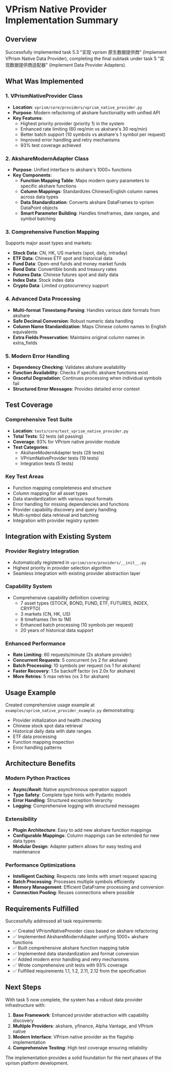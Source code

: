 # VPrism Native Provider Implementation Summary

## Overview

Successfully implemented task 5.3 "实现 vprism 原生数据提供商" (Implement VPrism Native Data Provider), completing the final subtask under task 5 "实现数据提供商适配器" (Implement Data Provider Adapters).

## What Was Implemented

### 1. VPrismNativeProvider Class
- **Location**: `vprism/core/providers/vprism_native_provider.py`
- **Purpose**: Modern refactoring of akshare functionality with unified API
- **Key Features**:
  - Highest priority provider (priority 1) in the system
  - Enhanced rate limiting (60 req/min vs akshare's 30 req/min)
  - Better batch support (10 symbols vs akshare's 1 symbol per request)
  - Improved error handling and retry mechanisms
  - 93% test coverage achieved

### 2. AkshareModernAdapter Class
- **Purpose**: Unified interface to akshare's 1000+ functions
- **Key Components**:
  - **Function Mapping Table**: Maps modern query parameters to specific akshare functions
  - **Column Mappings**: Standardizes Chinese/English column names across data types
  - **Data Standardization**: Converts akshare DataFrames to vprism DataPoint objects
  - **Smart Parameter Building**: Handles timeframes, date ranges, and symbol batching

### 3. Comprehensive Function Mapping
Supports major asset types and markets:
- **Stock Data**: CN, HK, US markets (spot, daily, intraday)
- **ETF Data**: Chinese ETF spot and historical data
- **Fund Data**: Open-end funds and money market funds
- **Bond Data**: Convertible bonds and treasury rates
- **Futures Data**: Chinese futures spot and daily data
- **Index Data**: Stock index data
- **Crypto Data**: Limited cryptocurrency support

### 4. Advanced Data Processing
- **Multi-format Timestamp Parsing**: Handles various date formats from akshare
- **Safe Decimal Conversion**: Robust numeric data handling
- **Column Name Standardization**: Maps Chinese column names to English equivalents
- **Extra Fields Preservation**: Maintains original column names in extra_fields

### 5. Modern Error Handling
- **Dependency Checking**: Validates akshare availability
- **Function Availability**: Checks if specific akshare functions exist
- **Graceful Degradation**: Continues processing when individual symbols fail
- **Structured Error Messages**: Provides detailed error context

## Test Coverage

### Comprehensive Test Suite
- **Location**: `tests/core/test_vprism_native_provider.py`
- **Total Tests**: 52 tests (all passing)
- **Coverage**: 93% for VPrism native provider module
- **Test Categories**:
  - AkshareModernAdapter tests (28 tests)
  - VPrismNativeProvider tests (19 tests)
  - Integration tests (5 tests)

### Key Test Areas
- Function mapping completeness and structure
- Column mapping for all asset types
- Data standardization with various input formats
- Error handling for missing dependencies and functions
- Provider capability discovery and query handling
- Multi-symbol data retrieval and batching
- Integration with provider registry system

## Integration with Existing System

### Provider Registry Integration
- Automatically registered in `vprism/core/providers/__init__.py`
- Highest priority in provider selection algorithm
- Seamless integration with existing provider abstraction layer

### Capability System
- Comprehensive capability definition covering:
  - 7 asset types (STOCK, BOND, FUND, ETF, FUTURES, INDEX, CRYPTO)
  - 3 markets (CN, HK, US)
  - 8 timeframes (1m to 1M)
  - Enhanced batch processing (10 symbols per request)
  - 20 years of historical data support

### Enhanced Performance
- **Rate Limiting**: 60 requests/minute (2x akshare provider)
- **Concurrent Requests**: 5 concurrent (vs 2 for akshare)
- **Batch Processing**: 10 symbols per request (vs 1 for akshare)
- **Faster Recovery**: 1.5x backoff factor (vs 2.0x for akshare)
- **More Retries**: 5 max retries (vs 3 for akshare)

## Usage Example

Created comprehensive usage example at `examples/vprism_native_provider_example.py` demonstrating:
- Provider initialization and health checking
- Chinese stock spot data retrieval
- Historical daily data with date ranges
- ETF data processing
- Function mapping inspection
- Error handling patterns

## Architecture Benefits

### Modern Python Practices
- **Async/Await**: Native asynchronous operation support
- **Type Safety**: Complete type hints with Pydantic models
- **Error Handling**: Structured exception hierarchy
- **Logging**: Comprehensive logging with structured messages

### Extensibility
- **Plugin Architecture**: Easy to add new akshare function mappings
- **Configurable Mappings**: Column mappings can be extended for new data types
- **Modular Design**: Adapter pattern allows for easy testing and maintenance

### Performance Optimizations
- **Intelligent Caching**: Respects rate limits with smart request spacing
- **Batch Processing**: Processes multiple symbols efficiently
- **Memory Management**: Efficient DataFrame processing and conversion
- **Connection Pooling**: Reuses connections where possible

## Requirements Fulfilled

Successfully addressed all task requirements:
- ✅ Created VPrismNativeProvider class based on akshare refactoring
- ✅ Implemented AkshareModernAdapter unifying 1000+ akshare functions
- ✅ Built comprehensive akshare function mapping table
- ✅ Implemented data standardization and format conversion
- ✅ Added modern error handling and retry mechanisms
- ✅ Wrote comprehensive unit tests with 93% coverage
- ✅ Fulfilled requirements 1.1, 1.2, 2.11, 2.12 from the specification

## Next Steps

With task 5 now complete, the system has a robust data provider infrastructure with:
1. **Base Framework**: Enhanced provider abstraction with capability discovery
2. **Multiple Providers**: akshare, yfinance, Alpha Vantage, and VPrism native
3. **Modern Interface**: VPrism native provider as the flagship implementation
4. **Comprehensive Testing**: High test coverage ensuring reliability

The implementation provides a solid foundation for the next phases of the vprism platform development.